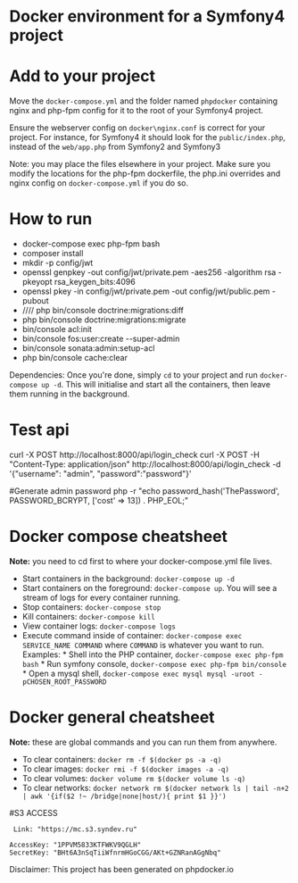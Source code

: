 Docker environment for a Symfony4 project
==================================

# Add to your project

Move the `docker-compose.yml` and the folder named `phpdocker` containing nginx and php-fpm config for it to the root of your Symfony4 project.

Ensure the webserver config on `docker\nginx.conf` is correct for your project. For instance, for Symfony4 it should look for the `public/index.php`, instead of the `web/app.php` from Symfony2 and Symfony3

Note: you may place the files elsewhere in your project. Make sure you modify the locations for the php-fpm dockerfile, the php.ini overrides and nginx config on `docker-compose.yml` if you do so.
 
# How to run
* docker-compose exec php-fpm bash
* composer install
* mkdir -p config/jwt
* openssl genpkey -out config/jwt/private.pem -aes256 -algorithm rsa -pkeyopt rsa_keygen_bits:4096
* openssl pkey -in config/jwt/private.pem -out config/jwt/public.pem -pubout
* //// php bin/console doctrine:migrations:diff
* php bin/console doctrine:migrations:migrate
* bin/console acl:init
* bin/console fos:user:create --super-admin
* bin/console sonata:admin:setup-acl
* php bin/console cache:clear

Dependencies:
Once you're done, simply `cd` to your project and run `docker-compose up -d`. This will initialise and start all the containers, then leave them running in the background.

# Test api
curl -X POST http://localhost:8000/api/login_check
curl -X POST -H "Content-Type: application/json" http://localhost:8000/api/login_check -d '{"username": "admin", "password":"password"}'

#Generate admin password
php -r "echo password_hash('ThePassword', PASSWORD_BCRYPT, ['cost' => 13]) . PHP_EOL;"

# Docker compose cheatsheet

**Note:** you need to cd first to where your docker-compose.yml file lives.

  * Start containers in the background: `docker-compose up -d`
  * Start containers on the foreground: `docker-compose up`. You will see a stream of logs for every container running.
  * Stop containers: `docker-compose stop`
  * Kill containers: `docker-compose kill`
  * View container logs: `docker-compose logs`
  * Execute command inside of container: `docker-compose exec SERVICE_NAME COMMAND` where `COMMAND` is whatever you want to run. Examples:
        * Shell into the PHP container, `docker-compose exec php-fpm bash`
        * Run symfony console, `docker-compose exec php-fpm bin/console`
        * Open a mysql shell, `docker-compose exec mysql mysql -uroot -pCHOSEN_ROOT_PASSWORD`

# Docker general cheatsheet

**Note:** these are global commands and you can run them from anywhere.

  * To clear containers: `docker rm -f $(docker ps -a -q)`
  * To clear images: `docker rmi -f $(docker images -a -q)`
  * To clear volumes: `docker volume rm $(docker volume ls -q)`
  * To clear networks: `docker network rm $(docker network ls | tail -n+2 | awk '{if($2 !~ /bridge|none|host/){ print $1 }}')`

#S3 ACCESS 
    
     Link: "https://mc.s3.syndev.ru"
     
    AccessKey: "1PPVM5833KTFWKV9QGLH" 
    SecretKey: "BHt6A3nSqTiiWfnrmHGoCGG/AKt+GZNRanAGgNbq"


Disclaimer: This project has been generated on phpdocker.io
